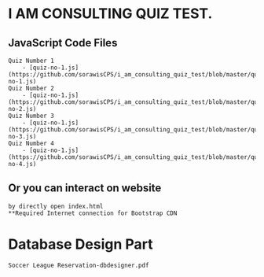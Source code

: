 # I AM CONSULTING QUIZ TEST.

## JavaScript Code Files
```
Quiz Number 1
    - [quiz-no-1.js](https://github.com/sorawisCPS/i_am_consulting_quiz_test/blob/master/quiz-no-1.js)
Quiz Number 2
    - [quiz-no-1.js](https://github.com/sorawisCPS/i_am_consulting_quiz_test/blob/master/quiz-no-2.js)
Quiz Number 3
    - [quiz-no-1.js](https://github.com/sorawisCPS/i_am_consulting_quiz_test/blob/master/quiz-no-3.js)
Quiz Number 4
    - [quiz-no-1.js](https://github.com/sorawisCPS/i_am_consulting_quiz_test/blob/master/quiz-no-4.js)

```

## Or you can interact on website
```
by directly open index.html 
**Required Internet connection for Bootstrap CDN
```

# Database Design Part
```
Soccer League Reservation-dbdesigner.pdf
```

